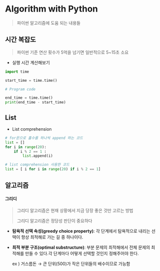 # Algorithm with Python
> 파이썬 알고리즘에 도움 되는 내용들
## 시간 복잡도 
> 파이썬 기준 연산 횟수가 5억을 넘기면 일반적으로 5~15초 소요
* 실행 시간 계산해보기
```python
import time

start_time = time.time()

# Program code

end_time = time.time()
print(end_time - start_time) 
```

## List
* List comprehension
```python
# for문으로 홀수를 하나씩 append 하는 코드
list = []
for i in range(20):
    if i % 2 == 1 :
        list.append(i)

# list comprehension 사용한 코드
list = [ i for i in range(20) if i % 2 == 1]
```
## 알고리즘
#### 그리디
> 그리디 알고리즘은 현재 상황에서 지금 당장 좋은 것만 고르는 방법
> 
> 그리디 알고리즘은 정당성 판단이 중요하다
- **탐욕적 선택 속성(greedy choice property)**: 각 단계에서 탐욕적으로 내리는 선택이 항상 최적해로 가는 길 중 하나이다.
- **최적 부분 구조(optimal substructure)**: 부분 문제의 최적해에서 전체 문제의 최적해를 만들 수 있다.각 단계마다 어떻게 선택할 것인지 정해주어야 한다.
    
    ex ) 거스름돈 → 큰 단위(500)가 작은 단위들의 배수이므로 가능함
